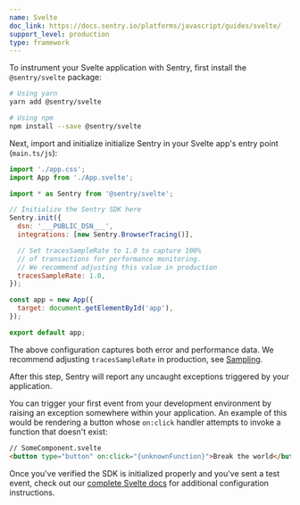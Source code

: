 ```yaml
---
name: Svelte
doc_link: https://docs.sentry.io/platforms/javascript/guides/svelte/
support_level: production
type: framework
---
```


To instrument your Svelte application with Sentry, first install the `@sentry/svelte` package:

```bash
# Using yarn
yarn add @sentry/svelte

# Using npm
npm install --save @sentry/svelte
```

Next, import and initialize initialize Sentry in your Svelte app's entry point (`main.ts/js`):

```javascript
import './app.css';
import App from './App.svelte';

import * as Sentry from '@sentry/svelte';

// Initialize the Sentry SDK here
Sentry.init({
  dsn: '___PUBLIC_DSN___',
  integrations: [new Sentry.BrowserTracing()],

  // Set tracesSampleRate to 1.0 to capture 100%
  // of transactions for performance monitoring.
  // We recommend adjusting this value in production
  tracesSampleRate: 1.0,
});

const app = new App({
  target: document.getElementById('app'),
});

export default app;
```

The above configuration captures both error and performance data. We recommend adjusting `tracesSampleRate` in production, see [Sampling](https://docs.sentry.io/platforms/javascript/configuration/sampling/).

After this step, Sentry will report any uncaught exceptions triggered by your application.

You can trigger your first event from your development environment by raising an exception somewhere within your application. An example of this would be rendering a button whose `on:click` handler attempts to invoke a function that doesn't exist:

```html
// SomeComponent.svelte
<button type="button" on:click="{unknownFunction}">Break the world</button>
```

Once you've verified the SDK is initialized properly and you've sent a test event, check out our [complete Svelte docs](https://docs.sentry.io/platforms/javascript/guides/svelte/) for additional configuration instructions.
